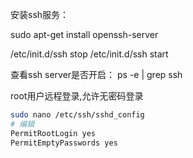 安装ssh服务：

sudo apt-get install openssh-server



/etc/init.d/ssh stop
/etc/init.d/ssh start



查看ssh server是否开启：
ps -e | grep ssh



root用户远程登录,允许无密码登录

```bash
sudo nano /etc/ssh/sshd_config
# 编辑
PermitRootLogin yes
PermitEmptyPasswords yes
```

